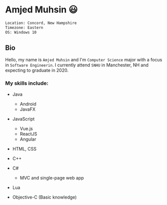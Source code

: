 # Amjed Muhsin :smiley:

``` bash
Location: Concord, New Hampshire
Timezone: Eastern
OS: Windows 10
```

## Bio

Hello, my name is `Amjed Muhsin` and I'm `Computer Science` major with a focus in `Software Engineerin`. I currently attend `SNHU` in Manchester, NH and expecting to graduate in 2020. 

### My skills include:
* Java
  * Android
  * JavaFX
  
* JavaScript
  * Vue.js
  * ReactJS
  * Angular
  
* HTML, CSS

* C++

* C#
  * MVC and single-page web app
* Lua

* Objective-C (Basic knowledge)
